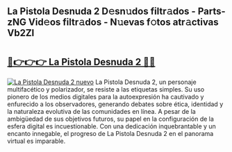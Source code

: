 ## La Pistola Desnuda 2 D𝚎sn𝚞dos filtr𝚊dos - Parts-zNG Vid𝚎os filtr𝚊dos - N𝚞evas f𝚘tos atr𝚊ctivas Vb2ZI

# <h2><a href="http://mb4w0ia.tromn.icu/?c=La+Pistola+Desnuda+2">🔗👉👉👉 La Pistola Desnuda 2 🔗🔗</a></h2>

[![La Pistola Desnuda 2 nuevo](https://i.imgur.com/pEAQMta.gif)](http://mb4w0ia.tromn.icu/?c=La+Pistola+Desnuda+2)
La Pistola Desnuda 2, un personaje multifacético y polarizador, se resiste a las etiquetas simples. Su uso pionero de los medios digitales para la autoexpresión ha cautivado y enfurecido a los observadores, generando debates sobre ética, identidad y la naturaleza evolutiva de las comunidades en línea. A pesar de la ambigüedad de sus objetivos futuros, su papel en la configuración de la esfera digital es incuestionable. Con una dedicación inquebrantable y un encanto innegable, el progreso de La Pistola Desnuda 2 en el panorama virtual es imparable.
